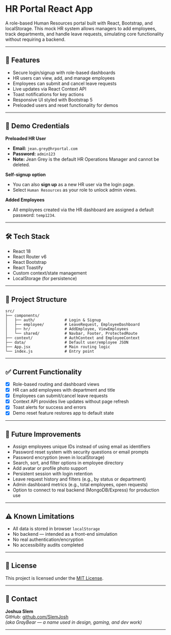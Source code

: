 # HR Portal React App

A role-based Human Resources portal built with React, Bootstrap, and localStorage. This mock HR system allows managers to add employees, track departments, and handle leave requests, simulating core functionality without requiring a backend.

---

## 🚀 Features

- Secure login/signup with role-based dashboards
- HR users can view, add, and manage employees
- Employees can submit and cancel leave requests
- Live updates via React Context API
- Toast notifications for key actions
- Responsive UI styled with Bootstrap 5
- Preloaded users and reset functionality for demos

---

## 🧪 Demo Credentials

**Preloaded HR User**  
- **Email:** `jean.grey@hrportal.com`  
- **Password:** `admin123`  
- **Note:** Jean Grey is the default HR Operations Manager and cannot be deleted.

**Self-signup option**  
- You can also **sign up** as a new HR user via the login page.
- Select `Human Resources` as your role to unlock admin views.

**Added Employees**  
- All employees created via the HR dashboard are assigned a default password: `temp1234`.

---

## 🛠 Tech Stack

- React 18
- React Router v6
- React Bootstrap
- React Toastify
- Custom context/state management
- LocalStorage (for persistence)

---

## 📂 Project Structure

```
src/
├── components/
│   ├── auth/             # Login & Signup
│   ├── employee/         # LeaveRequest, EmployeeDashboard
│   ├── hr/               # AddEmployee, ViewEmployees
│   └── shared/           # Navbar, Footer, ProtectedRoute
├── context/              # AuthContext and EmployeeContext
├── data/                 # Default user/employee JSON
├── App.jsx               # Main routing logic
└── index.js              # Entry point
```

---

## ✅ Current Functionality

- [x] Role-based routing and dashboard views
- [x] HR can add employees with department and title
- [x] Employees can submit/cancel leave requests
- [x] Context API provides live updates without page refresh
- [x] Toast alerts for success and errors
- [x] Demo reset feature restores app to default state

---

## 🔮 Future Improvements

- Assign employees unique IDs instead of using email as identifiers
- Password reset system with security questions or email prompts
- Password encryption (even in localStorage)
- Search, sort, and filter options in employee directory
- Add avatar or profile photo support
- Persistent session with login retention
- Leave request history and filters (e.g., by status or department)
- Admin dashboard metrics (e.g., total employees, open requests)
- Option to connect to real backend (MongoDB/Express) for production use

---

## ⚠ Known Limitations

- All data is stored in browser `localStorage`
- No backend — intended as a front-end simulation
- No real authentication/encryption
- No accessibility audits completed

---

## 📜 License

This project is licensed under the [MIT License](./LICENSE).

---

## 👤 Contact

**Joshua Slem**  
GitHub: [github.com/SlemJosh](https://github.com/SlemJosh)  
_(aka GrayBear — a name used in design, gaming, and dev work)_

---

